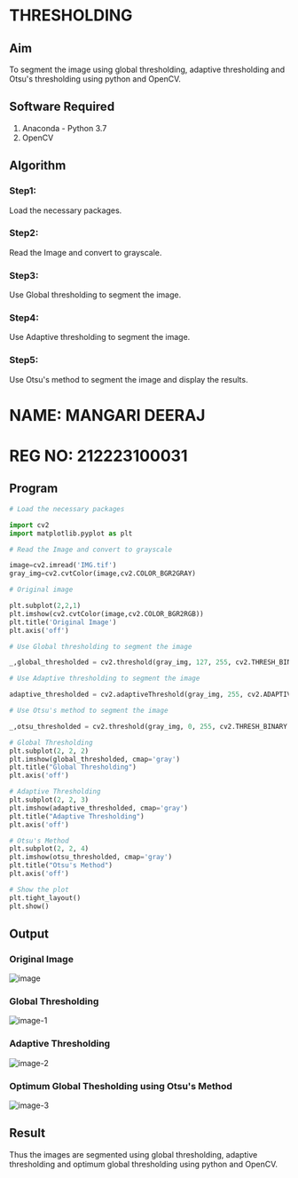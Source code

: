 # THRESHOLDING
## Aim
To segment the image using global thresholding, adaptive thresholding and Otsu's thresholding using python and OpenCV.

## Software Required
1. Anaconda - Python 3.7
2. OpenCV

## Algorithm

### Step1:
Load the necessary packages.

### Step2:
Read the Image and convert to grayscale.

### Step3:
Use Global thresholding to segment the image.

### Step4:
Use Adaptive thresholding to segment the image.

### Step5:
Use Otsu's method to segment the image and display the results.


# NAME: MANGARI DEERAJ
# REG NO: 212223100031
## Program

```python
# Load the necessary packages

import cv2
import matplotlib.pyplot as plt

# Read the Image and convert to grayscale

image=cv2.imread('IMG.tif')
gray_img=cv2.cvtColor(image,cv2.COLOR_BGR2GRAY)

# Original image

plt.subplot(2,2,1)
plt.imshow(cv2.cvtColor(image,cv2.COLOR_BGR2RGB))
plt.title('Original Image')
plt.axis('off')

# Use Global thresholding to segment the image

_,global_thresholded = cv2.threshold(gray_img, 127, 255, cv2.THRESH_BINARY)

# Use Adaptive thresholding to segment the image

adaptive_thresholded = cv2.adaptiveThreshold(gray_img, 255, cv2.ADAPTIVE_THRESH_GAUSSIAN_C, cv2.THRESH_BINARY, 11, 2)

# Use Otsu's method to segment the image 

_,otsu_thresholded = cv2.threshold(gray_img, 0, 255, cv2.THRESH_BINARY + cv2.THRESH_OTSU)

# Global Thresholding
plt.subplot(2, 2, 2)
plt.imshow(global_thresholded, cmap='gray')
plt.title("Global Thresholding")
plt.axis('off')

# Adaptive Thresholding
plt.subplot(2, 2, 3)
plt.imshow(adaptive_thresholded, cmap='gray')
plt.title("Adaptive Thresholding")
plt.axis('off')

# Otsu's Method
plt.subplot(2, 2, 4)
plt.imshow(otsu_thresholded, cmap='gray')
plt.title("Otsu's Method")
plt.axis('off')

# Show the plot
plt.tight_layout()
plt.show()

```
## Output

### Original Image
![image](https://github.com/user-attachments/assets/e92bf82e-058a-4ce6-8813-683f7cde7f60)

### Global Thresholding
![image-1](https://github.com/user-attachments/assets/11b978e3-63b0-4245-8a26-b8c87a8da350)

### Adaptive Thresholding
![image-2](https://github.com/user-attachments/assets/0f50fb14-e004-453b-9d71-d37f16879787)

### Optimum Global Thesholding using Otsu's Method
![image-3](https://github.com/user-attachments/assets/f002a167-d114-46b8-9a0b-fdbe24b200b4)

## Result
Thus the images are segmented using global thresholding, adaptive thresholding and optimum global thresholding using python and OpenCV.
